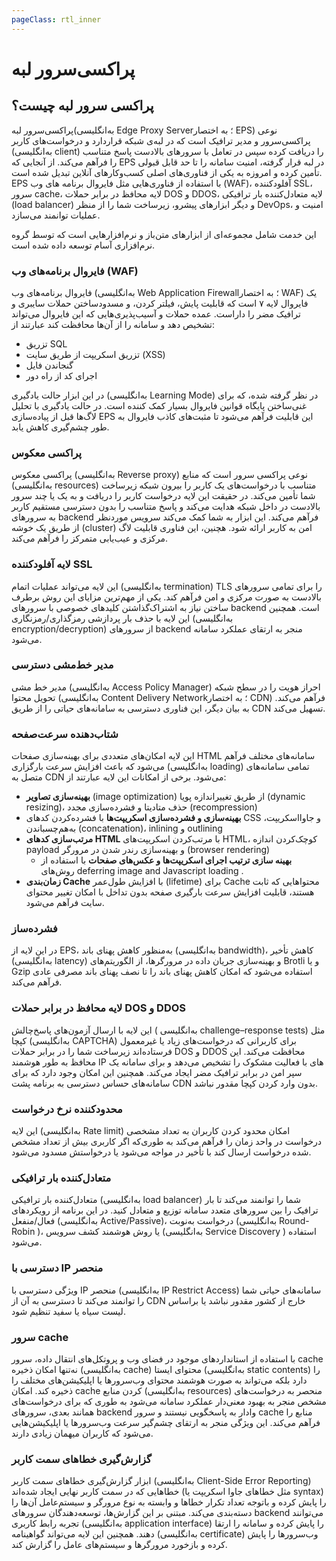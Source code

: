 ```yaml
---
pageClass: rtl_inner
---
```

# پراکسی‌سرور لبه

## پراکسی‌ سرور لبه چیست؟

پراکسی‌سرور لبه(به‌انگلیسی Edge Proxy Server؛ به اختصار EPS) نوعی پراکسی‌سرور و مدیر ترافیک است که در لبه‌ی شبکه قراردارد و درخواست‌های کاربر (به‌انگلیسی client) را دریافت کرده سپس در تعامل با سرورهای بالادست پاسخ متناسب را فرآهم می‌کند. از آنجایی که EPS در لبه‌ قرار گرفته، امنیت سامانه را  تا حد قابل قبولی تأمین کرده و امروزه به یکی از فناوری‌های اصلی کسب‌و‌کار‌های آنلاین تبدیل شده است. 
EPS با استفاده از فناوری‌هایی مثل فایروال برنامه های وب (WAF)، آفلودکننده SSL، سرور cache، لایه محافظ در برابر حملات DOS و DDOS، لایه متعادل‌کننده بار ترافیکی (load balancer)  و دیگر ابزارهای پیشرو، زیرساخت شما را از منظر DevOps، امنیت و عملیات توانمند می‌سازد. 

این خدمت شامل مجموعه‌ای از ابزارهای متن‌باز و نرم‌افزارهایی است که توسط گروه نرم‌افزاری آسام توسعه داده شده است. 

### فایروال برنامه‌های وب (WAF)

فایروال برنامه‌های وب (به‌انگلیسی Web Application Firewall؛ به اختصار WAF) یک فایروال لایه ۷ است که قابلیت پایش، فیلتر کردن، و مسدودساختن حملات سایبری و ترافیک مضر را داراست. عمده حملات و آسیب‌پذیری‌هایی که این فایروال می‌تواند تشخیص دهد و سامانه را از آن‌ها محافظت کند عبارتند از:

  * تزریق SQL 
  * تزریق اسکریپت از طریق سایت (‌XSS)  
  * گنجاندن فایل 
  * اجرای کد از راه دور

در این ابزار حالت یادگیری (به‌انگلیسی Learning Mode) در نظر گرفته شده، که برای غنی‌ساختن پایگاه قوانین فایروال بسیار کمک کننده است. در حالت یادگیری با تحلیل لاگ‌ها قبل از پیاده‌سازی EPS این قابلیت فرآهم می‌شود تا مثبت‌های کاذب فایروال به طور چشم‌گیری کاهش یابد. 

### پراکسی معکوس

پراکسی معکوس (به‌انگلیسی Reverse proxy) نوعی پراکسی سرور است که منابع (به‌انگلیسی resources) متناسب با درخواست‌های یک کاربر را بیرون شبکه زیرساخت شما تأمین می‌کند. در حقیقت این لایه درخواست کاربر را دریافت و به یک یا چند سرور بالادست در داخل شبکه هدایت می‌کند و پاسخ متناسب را بدون دسترسی مستقیم کاربر به سرورهای backend فرآهم می‌کند. این ابزار به شما کمک می‌کند سرویس موردنظر از طریق یک خوشه (cluster) امن به کاربر ارائه شود. هچنین، این فناوری قابلیت لاگ مرکزی و عیب‌یابی متمرکز را فرآهم می‌کند.

### لایه آفلودکننده SSL

این لایه می‌تواند عملیات اتمام (به‌انگلیسی termination) TLS را برای تمامی سرورهای بالادست به صورت مرکزی و امن فرآهم کند. یکی از مهم‌ترین مزایای این روش برطرف ساختن نیاز به‌ اشتراک‌گذاشتن کلیدهای خصوصی با سرور‌های backend است. همچنین این لایه با حذف بار پردازشی رمزگذاری/رمزنگاری (به‌انگلیسی encryption/decryption) از سرور‌های backend منجر به ارتقای عملکرد سامانه می‌شود. 


### مدیر خط‌مشی دسترسی

مدیر خط مشی (به‌انگلیسی Access Policy Manager) احراز هویت را در سطح شبکه تحویل محتوا (به‌انگلیسی Content Delivery Network؛ به اختصار CDN) فرآهم می‌کند. به بیان دیگر، این فناوری دسترسی به سامانه‌های حیاتی را از طریق CDN تسهیل می‌کند. 


### شتاب‌دهنده سرعت‌صفحه

این لایه امکان‌های متعددی برای بهینه‌سازی صفحات HTML  سامانه‌های مختلف فرآهم می‌شود که باعث افزایش سرعت بارگزاری (به‌انگلیسی loading) تمامی سامانه‌های متصل به CDN می‌شود. برخی از امکانات این لایه عبارتند از:

  * **بهینه‌سازی تصاویر** (image optimization) از طریق تغییراندازه پویا (dynamic resizing)، حذف  متادیتا و فشرده‌سازی مجدد (recompression)
  * **بهینه‌سازی و فشرده‌سازی اسکریپت‌ها** با فشرده‌کردن کدهای CSS و جاوااسکریپت، به‌هم‌چسباندن (concatenation)، inlining و outlining 
* **مرتب‌سازی کدهای HTML** با مرتب‌کردن اسکریپت‌های HTML، کوچک‌کردن اندازه payload و بهینه‌سازی رندر شدن در مرورگر (browser rendering)
  * **بهینه سازی ترتیب اجرای اسکریپت‌ها و عکس‌های صفحات** با استفاده از روش‌های ‌deferring image and Javascript loading .
* **زمان‌بندی Cache** با افزایش طول‌عمر (lifetime) برای Cache محتواهایی که ثابت هستند، قابلیت افزایش سرعت بارگیری صفحه بدون تداخل با امکان تغییر محتوای سایت فرآهم می‌شود.

### فشرده‌ساز

در این لایه از EPS، به‌منظور کاهش پهنای باند (به‌انگلیسی bandwidth)، کاهش تأخیر (به‌انگلیسی latency) و بهینه‌سازی جریان داده در مرورگرها، از الگوریتم‌های Brotli و یا  Gzip استفاده می‌شود که امکان کاهش پهنای باند را تا نصف پهنای باند مصرفی عادی فرآهم می‌کند.  

### لایه محافظ در برابر حملات DOS و DDOS

این لایه با ارسال  آزمون‌های پاسخ‌چالش ( به‌انگلیسی challenge–response tests) مثل کپچا (به‌انگلیسی CAPTCHA) برای کاربرانی که درخواست‌های زیاد یا غیرمعمول فرستاده‌اند زیرساخت شما را در برابر حملات DOS و DDOS  محافظت می‌کند. این محافظ به طور هوشمند IP های با فعالیت مشکوک را تشخیص می‌دهد و برای سامانه یک سپر امن در برابر ترافیک مضر ایجاد می‌کند. همچنین این امکان وجود دارد که برای سامانه‌های حساس دسترسی به برنامه پشت CDN بدون وارد کردن کپچا مقدور نباشد.   

### محدودکننده نرخ درخواست  

این لایه (به‌انگلیسی Rate limit)  امکان محدود کردن کاربران به تعداد مشخصی درخواست در واحد زمان را فرآهم می‌کند به طوری‌که اگر کاربری بیش‌ از تعداد مشخص شده درخواست ارسال کند با تأخیر در مواجه می‌شود یا درخواستش مسدود می‌شود. 

###  متعادل‌کننده بار ترافیکی

 متعادل‌کننده بار ترافیکی (به‌انگلیسی load balancer) شما را توانمند می‌کند تا بار ترافیک را بین سرورهای متعدد سامانه توزیع و متعادل کنید. در این برنامه از رویکردهای فعال/منفعل (به‌انگلیسی Active/Passive)، درخواست به‌نوبت (به‌انگلیسی Round-Robin )، یا روش هوشمند کشف سرویس (به‌انگلیسی Service Discovery ) استفاده می‌شود. 

### دسترسی با IP منحصر

ویژگی دسترسی با ‌IP منحصر (به‌انگلیسی IP Restrict Access) سامانه‌های حیاتی شما را توانمند می‌کند تا دسترسی به آن از CDN خارج از کشور مقدور نباشد یا براساس لیست سیاه یا سفید تنظیم شود. 


### سرور cache

با استفاده از استانداردهای موجود در فضای وب و پروتکل‌های انتقال داده، سرور cache نه‌تنها امکان ‌ذخیره (به‌انگلیسی cache) محتوای ایستا (به‌انگلیسی static contents) را دارد بلکه می‌تواند به صورت هوشمند محتوای وب‌سرورها یا اپلیکیشن‌های مختلف را ذخیره کند. امکان cache کردن منابع (به‌انگلیسی resources) منحصر به درخواست‌های مشخص منجر به بهبود معنی‌دار عملکرد سامانه می‌شود به طوری که برای درخواست‌های همانند بعدی، سرورهای backend وادار به پاسخگویی نیستند و سرور cache منابع را فرآهم می‌کند. این ویژگی منجر به ارتقای چشم‌گیر سرعت وب‌سرورها یا اپلیکیشن‌هایی می‌شود که کاربران میهمان زیادی دارند. 

### گزارش‌گیری خطاهای سمت کاربر

ابزار گزارش‌گیری خطاهای سمت کاربر (به‌انگلیسی Client-Side Error Reporting) خطاهایی که در سمت کاربر نهایی ایجاد شده‌اند (مثل خطاهای جاوا اسکریپت یا syntax) را پایش کرده و باتوجه تعداد تکرار خطاها و وابسته به نوع مرورگر و سیستم‌عامل آن‌ها را دسته‌بندی می‌کند. مبتنی بر این گزارش‌ها، توسعه‌دهندگان سرورهای backend می‌توانند تجربه رابط کاربری (به‌انگلیسی application interface) را  پایش کرده و سامانه را ارتقا دهند. همچنین این لایه می‌تواند گواهینامه (به‌انگلیسی certificate) وب‌سرورها را پایش کرده و بازخورد مرورگرها و سیستم‌های عامل را گزارش کند.     



 














